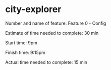 # city-explorer

Number and name of feature: Feature 0 - Config

Estimate of time needed to complete: 30 min

Start time: 9pm

Finish time: 9:15pm

Actual time needed to complete: 15 min

